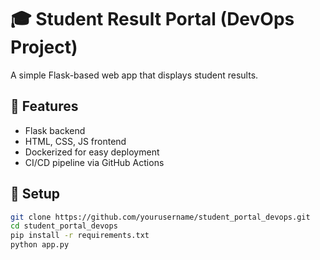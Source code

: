 # 🎓 Student Result Portal (DevOps Project)

A simple Flask-based web app that displays student results.

## 🚀 Features
- Flask backend
- HTML, CSS, JS frontend
- Dockerized for easy deployment
- CI/CD pipeline via GitHub Actions

## 🧱 Setup
```bash
git clone https://github.com/yourusername/student_portal_devops.git
cd student_portal_devops
pip install -r requirements.txt
python app.py
